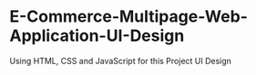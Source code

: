 # E-Commerce-Multipage-Web-Application-UI-Design
Using HTML, CSS and JavaScript for this Project UI Design

